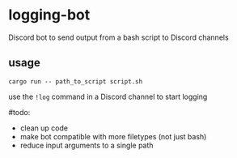 # logging-bot
Discord bot to send output from a bash script to Discord channels

## usage
```shell
cargo run -- path_to_script script.sh
```
use the `!log` command in a Discord channel to start logging

#todo:
- clean up code
- make bot compatible with more filetypes (not just bash)
- reduce input arguments to a single path
